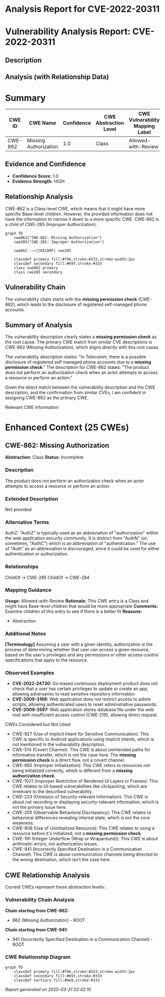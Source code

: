 # Analysis Report for CVE-2022-20311

# Vulnerability Analysis Report: CVE-2022-20311

## Description



## Analysis (with Relationship Data)

# Summary
| CWE ID | CWE Name | Confidence | CWE Abstraction Level | CWE Vulnerability Mapping Label | CWE-Vulnerability Mapping Notes |
|---|---|---|---|---|---|
| CWE-862 | Missing Authorization | 1.0 | Class | Allowed-with-Review | Primary CWE |

## Evidence and Confidence

*   **Confidence Score:** 1.0
*   **Evidence Strength:** HIGH

## Relationship Analysis
CWE-862 is a Class-level CWE, which means that it might have more specific Base-level children. However, the provided information does not have the information to narrow it down to a more specific CWE. CWE-862 is a child of CWE-285 (Improper Authorization).

```mermaid
graph TD
    cwe862["CWE-862: Missing Authorization"]
    cwe285["CWE-285: Improper Authorization"]
    
    cwe862 -->|CHILDOF| cwe285
    
    classDef primary fill:#f96,stroke:#333,stroke-width:2px
    classDef secondary fill:#69f,stroke:#333
    class cwe862 primary
    class cwe285 secondary
```

## Vulnerability Chain
The vulnerability chain starts with the **missing permission check** (CWE-862), which leads to the disclosure of registered self-managed phone accounts.

## Summary of Analysis
The vulnerability description clearly states a **missing permission check** as the root cause. The primary CWE match from similar CVE descriptions is CWE-862 (Missing Authorization), which aligns directly with this root cause.

The vulnerability description states: "In Telecomm, there is a possible disclosure of registered self managed phone accounts due to a **missing permission check**."
The description for CWE-862 states: "The product does not perform an authorization check when an actor attempts to access a resource or perform an action."

Given the direct match between the vulnerability description and the CWE description, and the confirmation from similar CVEs, I am confident in assigning CWE-862 as the primary CWE.

Relevant CWE Information:

# Enhanced Context (25 CWEs)

## CWE-862: Missing Authorization
**Abstraction:** Class
**Status:** Incomplete

### Description
The product does not perform an authorization check when an actor attempts to access a resource or perform an action.

### Extended Description
Not provided

### Alternative Terms
AuthZ: "AuthZ" is typically used as an abbreviation of "authorization" within the web application security community. It is distinct from "AuthN" (or, sometimes, "AuthC") which is an abbreviation of "authentication." The use of "Auth" as an abbreviation is discouraged, since it could be used for either authentication or authorization.

### Relationships
ChildOf -> CWE-285
ChildOf -> CWE-284

### Mapping Guidance
**Usage:** Allowed-with-Review
**Rationale:** This CWE entry is a Class and might have Base-level children that would be more appropriate
**Comments:** Examine children of this entry to see if there is a better fit
**Reasons:**
- Abstraction

### Additional Notes
**[Terminology]** Assuming a user with a given identity, authorization is the process of determining whether that user can access a given resource, based on the user's privileges and any permissions or other access-control specifications that apply to the resource.

### Observed Examples
- **CVE-2022-24730:** Go-based continuous deployment product does not check that a user has certain privileges to update or create an app, allowing adversaries to read sensitive repository information
- **CVE-2009-3168:** Web application does not restrict access to admin scripts, allowing authenticated users to reset administrative passwords.
- **CVE-2009-3597:** Web application stores database file under the web root with insufficient access control (CWE-219), allowing direct request.

CWEs Considered but Not Used:

*   CWE-927 (Use of Implicit Intent for Sensitive Communication): This CWE is specific to Android applications using implicit intents, which is not mentioned in the vulnerability description.
*   CWE-514 (Covert Channel): This CWE is about unintended paths for information transfer, which is not the case here. The **missing permission check** is a direct flaw, not a covert channel.
*   CWE-665 (Improper Initialization): This CWE refers to resources not being initialized correctly, which is different from a **missing authorization check**.
*   CWE-1021 (Improper Restriction of Rendered UI Layers or Frames): This CWE relates to UI-based vulnerabilities like clickjacking, which are irrelevant to the described vulnerability.
*   CWE-223 (Omission of Security-relevant Information): This CWE is about not recording or displaying security-relevant information, which is not the primary issue here.
*   CWE-205 (Observable Behavioral Discrepancy): This CWE relates to behavioral differences revealing internal state, which is not the core weakness.
*   CWE-908 (Use of Uninitialized Resource): This CWE relates to using a resource before it's initialized, not a **missing permission check**.
*   CWE-191 (Integer Underflow (Wrap or Wraparound)): This CWE is about arithmetic errors, not authorization issues.
*   CWE-941 (Incorrectly Specified Destination in a Communication Channel): This CWE is about communication channels being directed to the wrong destination, which isn't the case here.


## CWE Relationship Analysis

Current CWEs represent these abstraction levels: .


### Vulnerability Chain Analysis

**Chain starting from CWE-862:**
- 862 (Missing Authorization) - ROOT


**Chain starting from CWE-941:**
- 941 (Incorrectly Specified Destination in a Communication Channel) - ROOT



### CWE Relationship Diagram

```mermaid
graph TD
    classDef primary fill:#f96,stroke:#333,stroke-width:2px
    classDef secondary fill:#69f,stroke:#333
    classDef tertiary fill:#9e9,stroke:#333
```



*Report generated on 2025-03-31 02:42:15*
